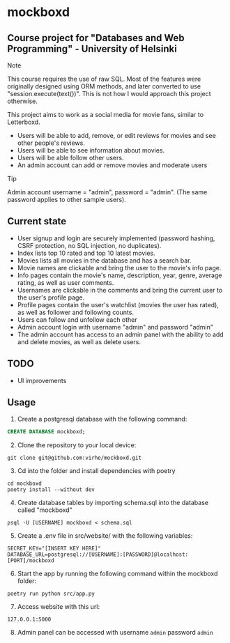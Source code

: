 # mockboxd
## Course project for "Databases and Web Programming" - University of Helsinki

> [!NOTE]
> This course requires the use of raw SQL. Most of the features were originally designed using ORM methods, and later converted to use "session.execute(text())". This is not how I would approach this project otherwise.

This project aims to work as a social media for movie fans, similar to Letterboxd.
- Users will be able to add, remove, or edit reviews for movies and see other people's reviews.
- Users will be able to see information about movies.
- Users will be able follow other users.
- An admin account can add or remove movies and moderate users

> [!TIP]  
> Admin account username = "admin", password = "admin".
> (The same password applies to other sample users).

## Current state

- User signup and login are securely implemented (password hashing, CSRF protection, no SQL injection, no duplicates).
- Index lists top 10 rated and top 10 latest movies.
- Movies lists all movies in the database and has a search bar.
- Movie names are clickable and bring the user to the movie's info page.
- Info pages contain the movie's name, description, year, genre, average rating, as well as user comments.
- Usernames are clickable in the comments and bring the current user to the user's profile page.
- Profile pages contain the user's watchlist (movies the user has rated), as well as follower and following counts.
- Users can follow and unfollow each other
- Admin account login with username "admin" and password "admin"
- The admin account has access to an admin panel with the ability to add and delete movies, as well as delete users.

## TODO

- UI improvements

## Usage

1. Create a postgresql database with the following command:
```SQL
CREATE DATABASE mockboxd;
```

2. Clone the repository to your local device:
```
git clone git@github.com:virhe/mockboxd.git
```

3. Cd into the folder and install dependencies with poetry
```
cd mockboxd
poetry install --without dev
```

4. Create database tables by importing schema.sql into the database called "mockboxd"
```
psql -U [USERNAME] mockboxd < schema.sql
```

5. Create a .env file in src/website/ with the following variables:
```
SECRET_KEY="[INSERT KEY HERE]"
DATABASE_URL=postgresql://[USERNAME]:[PASSWORD]@localhost:[PORT]/mockboxd
```

6. Start the app by running the following command within the mockboxd folder:
```
poetry run python src/app.py
```

7. Access website with this url:
```
127.0.0.1:5000
```

8. Admin panel can be accessed with
username
```admin```
password
```admin```